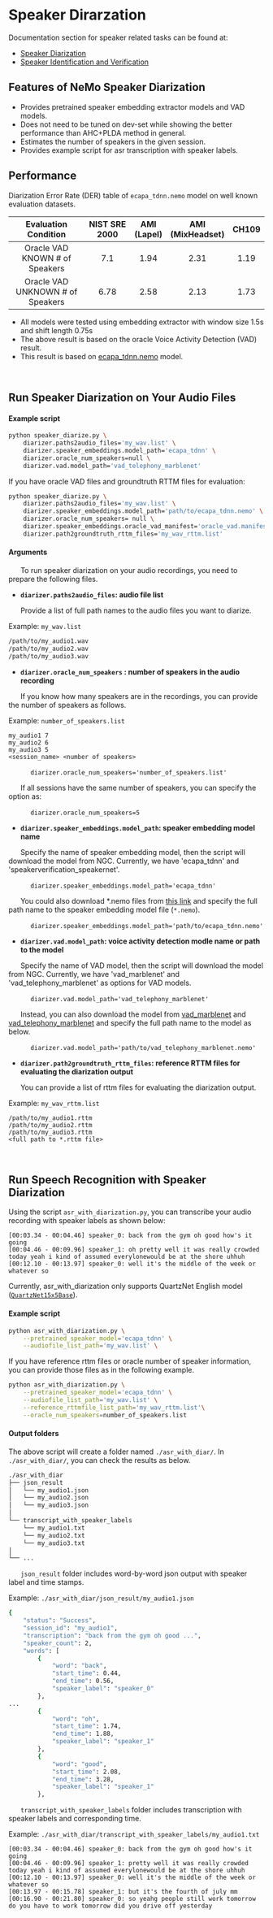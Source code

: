 # Speaker Dirarzation

Documentation section for speaker related tasks can be found at:
 - [Speaker Diarization](https://docs.nvidia.com/deeplearning/nemo/user-guide/docs/en/main/asr/speaker_diarization/intro.html)
 - [Speaker Identification and Verification](https://docs.nvidia.com/deeplearning/nemo/user-guide/docs/en/main/asr/speaker_recognition/intro.html)


## Features of NeMo Speaker Diarization
- Provides pretrained speaker embedding extractor models and VAD models.
- Does not need to be tuned on dev-set while showing the better performance than AHC+PLDA method in general.
- Estimates the number of speakers in the given session.
- Provides example script for asr transcription with speaker labels. 


## Performance
Diarization Error Rate (DER) table of `ecapa_tdnn.nemo` model on well known evaluation datasets. 

|         Evaluation<br>Condition     | NIST SRE 2000 | AMI<br>(Lapel) | AMI<br>(MixHeadset) | CH109 |
|:-----------------------------------:|:-------------:|:--------------:|:-------------------:|:-----:|
|  Oracle VAD <br>KNOWN # of Speakers  |      7.1     |      1.94      |         2.31        |  1.19 |
| Oracle VAD<br> UNKNOWN # of Speakers |     6.78     |      2.58      |         2.13        |  1.73 |

* All models were tested using embedding extractor with window size 1.5s and shift length 0.75s
* The above result is based on the oracle Voice Activity Detection (VAD) result.
* This result is based on [ecapa_tdnn.nemo](https://ngc.nvidia.com/catalog/models/nvidia:nemo:ecapa_tdnn) model.

<br/>

## Run Speaker Diarization on Your Audio Files

#### Example script
```bash
python speaker_diarize.py \
    diarizer.paths2audio_files='my_wav.list' \
    diarizer.speaker_embeddings.model_path='ecapa_tdnn' \
    diarizer.oracle_num_speakers=null \
    diarizer.vad.model_path='vad_telephony_marblenet' 
```

If you have oracle VAD files and groundtruth RTTM files for evaluation:

```bash
python speaker_diarize.py \
    diarizer.paths2audio_files='my_wav.list' \
    diarizer.speaker_embeddings.model_path='path/to/ecapa_tdnn.nemo' \
    diarizer.oracle_num_speakers= null \
    diarizer.speaker_embeddings.oracle_vad_manifest='oracle_vad.manifest' \
    diarizer.path2groundtruth_rttm_files='my_wav_rttm.list' 
```

#### Arguments
&nbsp;&nbsp;&nbsp;&nbsp;&nbsp; To run speaker diarization on your audio recordings, you need to prepare the following files.

- **`diarizer.paths2audio_files`: audio file list**

&nbsp;&nbsp;&nbsp;&nbsp;&nbsp; Provide a list of full path names to the audio files you want to diarize.

Example: `my_wav.list`

```bash
/path/to/my_audio1.wav
/path/to/my_audio2.wav
/path/to/my_audio3.wav
```

- **`diarizer.oracle_num_speakers` : number of speakers in the audio recording**

&nbsp;&nbsp;&nbsp;&nbsp;&nbsp; If you know how many speakers are in the recordings, you can provide the number of speakers as follows.

Example: `number_of_speakers.list`
```
my_audio1 7
my_audio2 6
my_audio3 5
<session_name> <number of speakers>
```
&nbsp;&nbsp;&nbsp;&nbsp;&nbsp;&nbsp;&nbsp;&nbsp;&nbsp;&nbsp; `diarizer.oracle_num_speakers='number_of_speakers.list'` 

&nbsp;&nbsp;&nbsp;&nbsp;&nbsp; If all sessions have the same number of speakers, you can specify the option as: 

&nbsp;&nbsp;&nbsp;&nbsp;&nbsp;&nbsp;&nbsp;&nbsp;&nbsp;&nbsp; `diarizer.oracle_num_speakers=5`

- **`diarizer.speaker_embeddings.model_path`: speaker embedding model name**

&nbsp;&nbsp;&nbsp;&nbsp;&nbsp;  Specify the name of speaker embedding model, then the script will download the model from NGC. Currently, we have 'ecapa_tdnn' and 'speakerverification_speakernet'.

&nbsp;&nbsp;&nbsp;&nbsp;&nbsp;&nbsp;&nbsp;&nbsp;&nbsp;&nbsp; `diarizer.speaker_embeddings.model_path='ecapa_tdnn'`

&nbsp;&nbsp;&nbsp;&nbsp;&nbsp; You could also download *.nemo files from [this link](https://ngc.nvidia.com/catalog/models?orderBy=scoreDESC&pageNumber=0&query=SpeakerNet&quickFilter=&filters=) and specify the full path name to the speaker embedding model file (`*.nemo`).

 &nbsp;&nbsp;&nbsp;&nbsp;&nbsp;&nbsp;&nbsp;&nbsp;&nbsp;&nbsp; `diarizer.speaker_embeddings.model_path='path/to/ecapa_tdnn.nemo'` 
 
- **`diarizer.vad.model_path`: voice activity detection modle name or path to the model**

&nbsp;&nbsp;&nbsp;&nbsp;&nbsp;  Specify the name of VAD model, then the script will download the model from NGC. Currently, we have 'vad_marblenet' and  'vad_telephony_marblenet' as options for VAD models.

&nbsp;&nbsp;&nbsp;&nbsp;&nbsp;&nbsp;&nbsp;&nbsp;&nbsp;&nbsp; `diarizer.vad.model_path='vad_telephony_marblenet'`


&nbsp;&nbsp;&nbsp;&nbsp;&nbsp;  Instead, you can also download the model from [vad_marblenet](https://ngc.nvidia.com/catalog/models/nvidia:nemo:vad_marblenet) and [vad_telephony_marblenet](https://ngc.nvidia.com/catalog/models/nvidia:nemo:vad_telephony_marblenet) and specify the full path name to the model as below.

&nbsp;&nbsp;&nbsp;&nbsp;&nbsp;&nbsp;&nbsp;&nbsp;&nbsp;&nbsp; `diarizer.vad.model_path='path/to/vad_telephony_marblenet.nemo'`


- **`diarizer.path2groundtruth_rttm_files`: reference RTTM files for evaluating the diarization output**

&nbsp;&nbsp;&nbsp;&nbsp;&nbsp; You can provide a list of rttm files for evaluating the diarization output.

Example: `my_wav_rttm.list`
```
/path/to/my_audio1.rttm
/path/to/my_audio2.rttm
/path/to/my_audio3.rttm
<full path to *.rttm file>
```

<br/>

## Run Speech Recognition with Speaker Diarization

Using the script `asr_with_diarization.py`, you can transcribe your audio recording with speaker labels as shown below:

```
[00:03.34 - 00:04.46] speaker_0: back from the gym oh good how's it going 
[00:04.46 - 00:09.96] speaker_1: oh pretty well it was really crowded today yeah i kind of assumed everylonewould be at the shore uhhuh
[00:12.10 - 00:13.97] speaker_0: well it's the middle of the week or whatever so
```

Currently, asr_with_diarization only supports QuartzNet English model ([`QuartzNet15x5Base`](https://docs.nvidia.com/deeplearning/nemo/user-guide/docs/en/main/asr/models.html#id110)). 

#### Example script

```bash
python asr_with_diarization.py \
    --pretrained_speaker_model='ecapa_tdnn' \
    --audiofile_list_path='my_wav.list' \
```
If you have reference rttm files or oracle number of speaker information, you can provide those files as in the following example.

```bash
python asr_with_diarization.py \
    --pretrained_speaker_model='ecapa_tdnn' \
    --audiofile_list_path='my_wav.list' \
    --reference_rttmfile_list_path='my_wav_rttm.list'\
    --oracle_num_speakers=number_of_speakers.list
```

#### Output folders

The above script will create a folder named `./asr_with_diar/`.
In `./asr_with_diar/`, you can check the results as below.

```bash
./asr_with_diar
├── json_result
│   └── my_audio1.json
│   └── my_audio2.json
│   └── my_audio3.json
│
└── transcript_with_speaker_labels
    └── my_audio1.txt
    └── my_audio2.txt
    └── my_audio3.txt
│
└── ...
```


&nbsp;&nbsp;&nbsp;&nbsp;&nbsp;  `json_result` folder includes word-by-word json output with speaker label and time stamps.

Example: `./asr_with_diar/json_result/my_audio1.json`
```bash
{
    "status": "Success",
    "session_id": "my_audio1",
    "transcription": "back from the gym oh good ...",
    "speaker_count": 2,
    "words": [
        {
            "word": "back",
            "start_time": 0.44,
            "end_time": 0.56,
            "speaker_label": "speaker_0"
        },
...
        {
            "word": "oh",
            "start_time": 1.74,
            "end_time": 1.88,
            "speaker_label": "speaker_1"
        },
        {
            "word": "good",
            "start_time": 2.08,
            "end_time": 3.28,
            "speaker_label": "speaker_1"
        },
```

&nbsp;&nbsp;&nbsp;&nbsp;&nbsp; `transcript_with_speaker_labels` folder includes transcription with speaker labels and corresponding time.

Example: `./asr_with_diar/transcript_with_speaker_labels/my_audio1.txt`
```
[00:03.34 - 00:04.46] speaker_0: back from the gym oh good how's it going
[00:04.46 - 00:09.96] speaker_1: pretty well it was really crowded today yeah i kind of assumed everylonewould be at the shore uhhuh
[00:12.10 - 00:13.97] speaker_0: well it's the middle of the week or whatever so
[00:13.97 - 00:15.78] speaker_1: but it's the fourth of july mm
[00:16.90 - 00:21.80] speaker_0: so yeahg people still work tomorrow do you have to work tomorrow did you drive off yesterday
```

